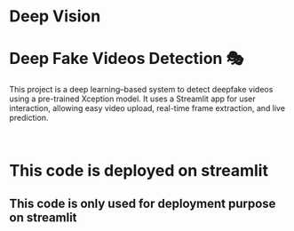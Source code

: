 # Deep Vision  
# Deep Fake Videos Detection 🎭
This project is a deep learning–based system to detect deepfake videos using a pre-trained Xception model. It uses a Streamlit app for user interaction, allowing easy video upload, real-time frame extraction, and live prediction.

<br>

# This code is deployed on streamlit 
## This code is only used for deployment purpose on streamlit
